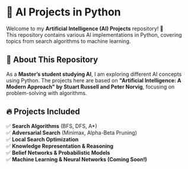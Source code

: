 # 🧠 AI Projects in Python  
Welcome to my **Artificial Intelligence (AI) Projects** repository! 🚀  
This repository contains various AI implementations in Python, covering topics from search algorithms to machine learning.

## 📌 About This Repository  
As a **Master’s student studying AI**, I am exploring different AI concepts using Python. The projects here are based on **"Artificial Intelligence: A Modern Approach" by Stuart Russell and Peter Norvig**, focusing on problem-solving with algorithms.

## 🔥 Projects Included  
✅ **Search Algorithms** (BFS, DFS, A*)  
✅ **Adversarial Search** (Minimax, Alpha-Beta Pruning)  
✅ **Local Search Optimization**  
✅ **Knowledge Representation & Reasoning**  
✅ **Belief Networks & Probabilistic Models**  
✅ **Machine Learning & Neural Networks (Coming Soon!)**  


